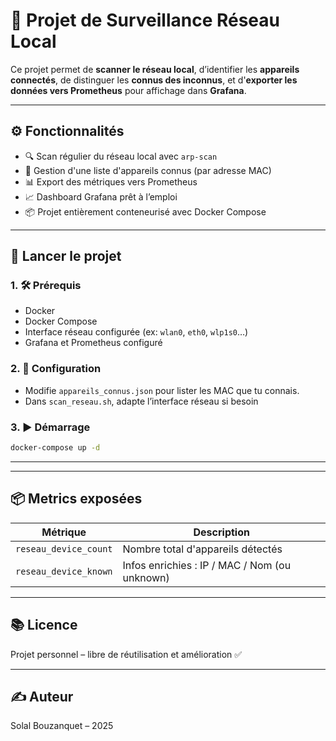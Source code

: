 # 📡 Projet de Surveillance Réseau Local

Ce projet permet de **scanner le réseau local**, d’identifier les **appareils connectés**, de distinguer les **connus des inconnus**, et d'**exporter les données vers Prometheus** pour affichage dans **Grafana**.

---

## ⚙️ Fonctionnalités

- 🔍 Scan régulier du réseau local avec `arp-scan`
- 📁 Gestion d'une liste d'appareils connus (par adresse MAC)
- 📊 Export des métriques vers Prometheus
- 📈 Dashboard Grafana prêt à l’emploi
- 📦 Projet entièrement conteneurisé avec Docker Compose

---

## 🚀 Lancer le projet

### 1. 🛠️ Prérequis

- Docker
- Docker Compose
- Interface réseau configurée (ex: `wlan0`, `eth0`, `wlp1s0`…)
- Grafana et Prometheus configuré

### 2. 🔧 Configuration

- Modifie `appareils_connus.json` pour lister les MAC que tu connais.
- Dans `scan_reseau.sh`, adapte l’interface réseau si besoin

### 3. ▶️ Démarrage

```bash
docker-compose up -d
```
---

---

## 📦 Metrics exposées

| Métrique                   | Description                                 |
|----------------------------|---------------------------------------------|
| `reseau_device_count`      | Nombre total d'appareils détectés           |
| `reseau_device_known`      | Infos enrichies : IP / MAC / Nom (ou unknown) |

---

## 📚 Licence

Projet personnel – libre de réutilisation et amélioration ✅  

---

## ✍️ Auteur

Solal Bouzanquet – 2025  